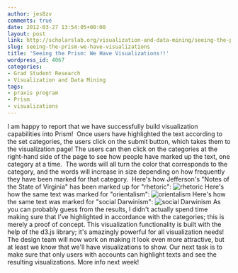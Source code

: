 ```yaml
---
author: jes8zv
comments: true
date: 2012-03-27 13:54:05+00:00
layout: post
link: http://scholarslab.org/visualization-and-data-mining/seeing-the-prism-we-have-visualizations/
slug: seeing-the-prism-we-have-visualizations
title: 'Seeing the Prism: We Have Visualizations!!'
wordpress_id: 4067
categories:
- Grad Student Research
- Visualization and Data Mining
tags:
- praxis program
- Prism
- visualizations
---
```


I am happy to report that we have successfully build visualization capabilities into Prism!  Once users have highlighted the text according to the set categories, the users click on the submit button, which takes them to the visualization page! The users can then click on the categories at the right-hand side of the page to see how people have marked up the text, one category at a time.  The words will all turn the color that corresponds to the category, and the words will increase in size depending on how frequently they have been marked for that category.  Here's how Jefferson's "Notes of the State of Virginia" has been marked up for "rhetoric":
![rhetoric](https://lh6.googleusercontent.com/-ufIVzWF9ark/T3H5gvdtA9I/AAAAAAAAAE0/ssNiTVnUBfM/s645/blue.png)
Here's how the same text was marked for "orientalism":
![orientalism](https://lh5.googleusercontent.com/-ajSRqa2nNqA/T3H5aWSm9JI/AAAAAAAAAEk/h0m_8EuGk8Q/s787/red.png)
Here's how the same text was marked for "social Darwinism":
![social Darwinism](https://lh4.googleusercontent.com/-rrUyjPYyAUg/T3H5eId9Q_I/AAAAAAAAAEs/w-r6BX06D_o/s645/green.png)
As you can probably guess from the results, I didn't actually spend time making sure that I've highlighted in accordance with the categories; this is merely a proof of concept.
This visualization functionality is built with the help of the d3.js library; it's amazingly powerful for all visualization needs!
The design team will now work on making it look even more attractive, but at least we know that we'll have visualizations to show.
Our next task is to make sure that only users with accounts can highlight texts and see the resulting visualizations. More info next week!
